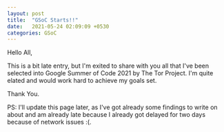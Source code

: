 ```yaml
---
layout: post
title:  "GSoC Starts!!"
date:   2021-05-24 02:09:09 +0530
categories: GSoC
---
```


Hello All,

This is a bit late entry, but I'm exited to share with you all that I've been selected into Google Summer of Code 2021 by The Tor Project. I'm quite elated and would work hard to achieve my goals set.

Thank You.

PS: I'll update this page later, as I've got already some findings to write on about and am already late because I already got delayed for two days because of network issues :(.
